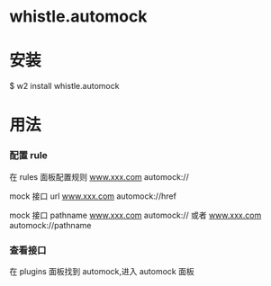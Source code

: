# whistle.automock

# 安装

$ w2 install whistle.automock

# 用法

### 配置 rule

在 rules 面板配置规则
www.xxx.com automock://

mock 接口 url
www.xxx.com automock://href

mock 接口 pathname
www.xxx.com automock:// 或者 www.xxx.com automock://pathname

### 查看接口

在 plugins 面板找到 automock,进入 automock 面板
